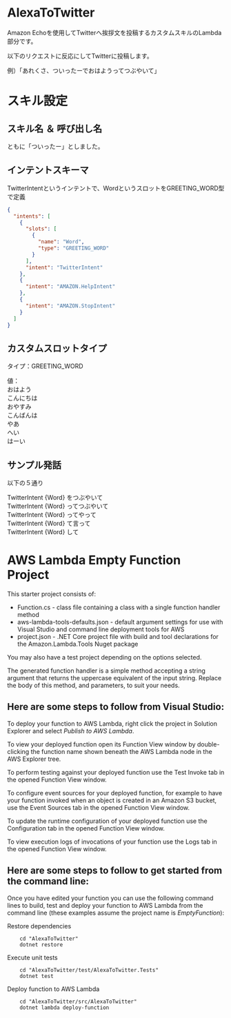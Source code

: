 # AlexaToTwitter
Amazon Echoを使用してTwitterへ挨拶文を投稿するカスタムスキルのLambda部分です。

以下のリクエストに反応にしてTwitterに投稿します。

例）「あれくさ、ついったーでおはようってつぶやいて」

# スキル設定
## スキル名 ＆ 呼び出し名
ともに「ついったー」としました。

## インテントスキーマ
TwitterIntentというインテントで、WordというスロットをGREETING_WORD型で定義

```json
{
  "intents": [
    {
      "slots": [
        {
          "name": "Word",
          "type": "GREETING_WORD"
        }
      ],
      "intent": "TwitterIntent"
    },
    {
      "intent": "AMAZON.HelpIntent"
    },
    {
      "intent": "AMAZON.StopIntent"
    }
  ]
}
```

## カスタムスロットタイプ
タイプ：GREETING_WORD

値：  
おはよう  
こんにちは  
おやすみ  
こんばんは  
やあ  
へい  
はーい  

## サンプル発話
以下の５通り

TwitterIntent {Word} をつぶやいて  
TwitterIntent {Word} ってつぶやいて  
TwitterIntent {Word} ってやって  
TwitterIntent {Word} て言って  
TwitterIntent {Word} して  

# AWS Lambda Empty Function Project

This starter project consists of:
* Function.cs - class file containing a class with a single function handler method
* aws-lambda-tools-defaults.json - default argument settings for use with Visual Studio and command line deployment tools for AWS
* project.json - .NET Core project file with build and tool declarations for the Amazon.Lambda.Tools Nuget package

You may also have a test project depending on the options selected.

The generated function handler is a simple method accepting a string argument that returns the uppercase equivalent of the input string. Replace the body of this method, and parameters, to suit your needs. 

## Here are some steps to follow from Visual Studio:

To deploy your function to AWS Lambda, right click the project in Solution Explorer and select *Publish to AWS Lambda*.

To view your deployed function open its Function View window by double-clicking the function name shown beneath the AWS Lambda node in the AWS Explorer tree.

To perform testing against your deployed function use the Test Invoke tab in the opened Function View window.

To configure event sources for your deployed function, for example to have your function invoked when an object is created in an Amazon S3 bucket, use the Event Sources tab in the opened Function View window.

To update the runtime configuration of your deployed function use the Configuration tab in the opened Function View window.

To view execution logs of invocations of your function use the Logs tab in the opened Function View window.

## Here are some steps to follow to get started from the command line:

Once you have edited your function you can use the following command lines to build, test and deploy your function to AWS Lambda from the command line (these examples assume the project name is *EmptyFunction*):

Restore dependencies
```
    cd "AlexaToTwitter"
    dotnet restore
```

Execute unit tests
```
    cd "AlexaToTwitter/test/AlexaToTwitter.Tests"
    dotnet test
```

Deploy function to AWS Lambda
```
    cd "AlexaToTwitter/src/AlexaToTwitter"
    dotnet lambda deploy-function
```
